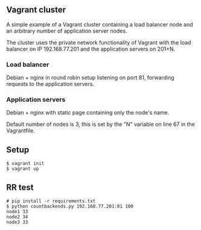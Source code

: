 ## Vagrant cluster
A simple example of a Vagrant cluster containing a load balancer node and an arbitrary number of application server nodes.

The cluster uses the private network functionality of Vagrant with the load balancer on IP 192.168.77.201 and the application servers on 201+N.

### Load balancer
Debian + nginx in round robin setup listening on port 81, forwarding requests to the application servers.

### Application servers
Debian + nginx with static page containing only the node's name.

Default number of nodes is 3, this is set by the "N" variable on line 67 in the Vagrantfile.

## Setup
```
$ vagrant init
$ vagrant up
```

## RR test
```
# pip install -r requirements.txt
$ python countbackends.py 192.168.77.201:81 100
node1 33
node2 34
node3 33
```
